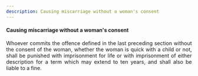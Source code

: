 ```yaml
---
description: Causing miscarriage without a woman's consent
---
```


#### Causing miscarriage without a woman's consent
<div style="text-align: justify">

Whoever commits the offence defined in the last preceding section without the consent of the woman, whether the woman is quick with a child or not, shall be punished with imprisonment for life or with imprisonment of either description for a term which may extend to ten years, and shall also be liable to a fine.

</div>
